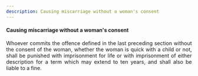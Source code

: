 ```yaml
---
description: Causing miscarriage without a woman's consent
---
```


#### Causing miscarriage without a woman's consent
<div style="text-align: justify">

Whoever commits the offence defined in the last preceding section without the consent of the woman, whether the woman is quick with a child or not, shall be punished with imprisonment for life or with imprisonment of either description for a term which may extend to ten years, and shall also be liable to a fine.

</div>
